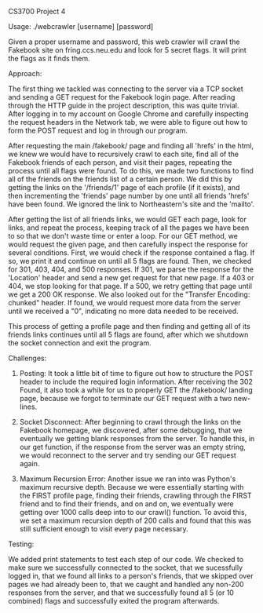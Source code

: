 CS3700 Project 4

Usage:
./webcrawler [username] [password]

Given a proper username and password, this web crawler will crawl the Fakebook site on fring.ccs.neu.edu and look for 
5 secret flags. It will print the flags as it finds them. 

Approach:

The first thing we tackled was connecting to the server via a TCP socket and sending a GET request for the Fakebook 
login page. After reading through the HTTP guide in the project description, this was quite trivial. After logging
in to my account on Google Chrome and carefully inspecting the request headers in the Network tab, we were able to 
figure out how to form the POST request and log in through our program. 

After requesting the main /fakebook/ page and finding all 'hrefs' in the html, we knew we would have to recursively
crawl to each site, find all of the Fakebook friends of each person, and visit their pages, repeating the process until
all flags were found. To do this, we made two functions to find all of the friends on the friends list of a certain
person. We did this by getting the links on the '/friends/1' page of each profile (if it exists), and then incrementing 
the 'friends' page number by one until all friends 'hrefs' have been found. We ignored the link to Northeastern's site
and the 'mailto'. 

After getting the list of all friends links, we would GET each page, look for links, and repeat the process, keeping
track of all the pages we have been to so that we don't waste time or enter a loop. For our GET method, we would 
request the given page, and then carefully inspect the response for several conditions. First, we would check
if the response contained a flag. If so, we print it and continue on until all 5 flags are found. Then, we checked
for 301, 403, 404, and 500 responses. If 301, we parse the response for the 'Location' header and send a new get
request for that new page. If a 403 or 404, we stop looking for that page. If a 500, we retry getting that page until 
we get a 200 OK response. We also looked out for the "Transfer Encoding: chunked" header. If found, we would request 
more data from the server until we received a "0", indicating no more data needed to be received. 

This process of getting a profile page and then finding and getting all of its friends links continues until all 5
flags are found, after which we shutdown the socket connection and exit the program. 

Challenges:

1) Posting:  It took a little bit of time to figure out how to structure the POST header to include the required login 
information. After receiving the 302 Found, it also took a while for us to properly GET the /fakebook/ landing page,
because we forgot to terminate our GET request with a two new-lines.

2) Socket Disconnect: After beginning to crawl through the links on the Fakebook homepage, we discovered, after some
debugging, that we eventually we getting blank responses from the server. To handle this, in our get function, if the 
response from the server was an empty string, we would reconnect to the server and try sending our GET request again. 

3) Maximum Recursion Error: Another issue we ran into was Python's maximum recursive depth. Because we were essentially 
starting with the FIRST profile page, finding their friends, crawling through the FIRST friend and to find their
friends, and on and on, we eventually were getting over 1000 calls deep into to our crawl() function. To avoid this,
we set a maximum recursion depth of 200 calls and found that this was still sufficient enough to visit every page 
necessary. 

Testing:

We added print statements to test each step of our code. We checked to make sure we successfully connected to the 
socket, that we sucessfully logged in, that we found all links to a person's friends, that we skipped over 
pages we had already been to, that we caught and handled any non-200 responses from the server, and that we 
successfully found all 5 (or 10 combined) flags and successfully exited the program afterwards. 
